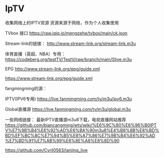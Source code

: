 # IpTV
收集网络上的IPTV资源
资源来源于网络，作为个人收集使用

TVbox 接口
https://raw.iqiq.io/mengzehe/tvbox/main/ck.json

Stream-link的链接：
http://www.stream-link.org/stream-link.m3u

体育直播（英超、NBA）专用：
https://codeberg.org/testTV/TestV/raw/branch/main/Slive.m3u

EPG
http://www.stream-link.org/epg/guide.xml

https://www.stream-link.org/epg/guide.xml

fangmingming的源：

IPTV(IPV6专用)
https://live.fanmingming.com/tv/m3u/ipv6.m3u

Global直播源
https://live.fanmingming.com/tv/m3u/global.m3u


一些网络链接：
  最新IPTV直播源m3u8下载，电视直播网站推荐
 https://github.com/biancangming/wtv/wiki/%E6%9C%80%E6%96%B0IPTV%E7%9B%B4%E6%92%AD%E6%BA%90m3u8%E4%B8%8B%E8%BD%BD%EF%BC%8C%E7%94%B5%E8%A7%86%E7%9B%B4%E6%92%AD%E7%BD%91%E7%AB%99%E6%8E%A8%E8%8D%90


https://github.com/Cyril0563/lanjing_live
